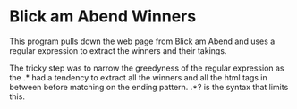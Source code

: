 # Blick am Abend Winners

This program pulls down the web page from Blick am Abend and uses
a regular expression to extract the winners and their takings.

The tricky step was to narrow the greedyness of the regular expression as
the .* had a tendency to extract all the winners and all the html tags
in between before matching on the ending pattern. .*? is the syntax that
limits this.
